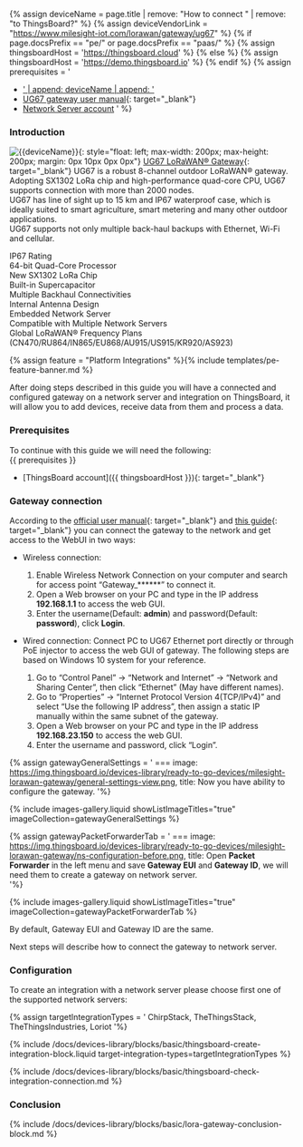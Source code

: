 
{% assign deviceName = page.title | remove: "How to connect " | remove: "to ThingsBoard?" %}
{% assign deviceVendorLink = "https://www.milesight-iot.com/lorawan/gateway/ug67" %}
{% if page.docsPrefix == "pe/" or page.docsPrefix == "paas/" %}
{% assign thingsboardHost = 'https://thingsboard.cloud' %}
{% else %}
{% assign thingsboardHost = 'https://demo.thingsboard.io' %}
{% endif %}
{% assign prerequisites = '
- <a href="' | append: deviceVendorLink | append: '" target="_blank">' | append: deviceName | append: '</a>
- [UG67 gateway user manual](https://resource.milesight-iot.com/milesight/document/ug67-user-guide-en.pdf){: target="_blank"}
- [Network Server account](#configuration)
'
 %}

### Introduction

![{{deviceName}}](https://img.thingsboard.io/devices-library/{{page.deviceImageFileName}}){: style="float: left; max-width: 200px; max-height: 200px; margin: 0px 10px 0px 0px"}
[UG67 LoRaWAN® Gateway]({{deviceVendorLink}}){: target="_blank"} UG67 is a robust 8-channel outdoor LoRaWAN® gateway.  
Adopting SX1302 LoRa chip and high-performance quad-core CPU, UG67 supports connection with more than 2000 nodes.  
UG67 has line of sight up to 15 km and IP67 waterproof case, which is ideally suited to smart agriculture, smart metering and many other outdoor applications.  
UG67 supports not only multiple back-haul backups with Ethernet, Wi-Fi and cellular.

IP67 Rating  
64-bit Quad-Core Processor  
New SX1302 LoRa Chip  
Built-in Supercapacitor  
Multiple Backhaul Connectivities  
Internal Antenna Design  
Embedded Network Server  
Compatible with Multiple Network Servers  
Global LoRaWAN® Frequency Plans (CN470/RU864/IN865/EU868/AU915/US915/KR920/AS923)  

{% assign feature = "Platform Integrations" %}{% include templates/pe-feature-banner.md %}

After doing steps described in this guide you will have a connected and configured gateway on a network server and integration on ThingsBoard, it will allow you to add devices, receive data from them and process a data.

### Prerequisites

To continue with this guide we will need the following:  
{{ prerequisites }}
- [ThingsBoard account]({{ thingsboardHost }}){: target="_blank"}

### Gateway connection

According to the [official user manual](https://resource.milesight-iot.com/milesight/document/ug67-user-guide-en.pdf){: target="_blank"} and [this guide](https://support.milesight-iot.com/support/solutions/articles/73000514278-how-to-connect-milesight-gateway-to-the-internet){: target="_blank"} you can connect the gateway to the network and get access to the WebUI in two ways:

- Wireless connection:
  1. Enable Wireless Network Connection on your computer and search for access point “Gateway_******” to connect it.
  2. Open a Web browser on your PC and type in the IP address **192.168.1.1** to access the web GUI.
  3. Enter the username(Default: **admin**) and password(Default: **password**), click **Login**.
  
- Wired connection:
  Connect PC to UG67 Ethernet port directly or through PoE injector to access the web GUI of gateway. The following steps are based on Windows 10 system for your reference.  

  1. Go to “Control Panel” → “Network and Internet” → “Network and Sharing Center”, then click “Ethernet” (May have different names).
  2. Go to “Properties” → “Internet Protocol Version 4(TCP/IPv4)” and select “Use the following IP address”, then assign a static IP manually within the same subnet of the gateway.
  3. Open a Web browser on your PC and type in the IP address **192.168.23.150** to access the web GUI.
  4. Enter the username and password, click “Login”.

{% assign gatewayGeneralSettings = '
    ===
        image: https://img.thingsboard.io/devices-library/ready-to-go-devices/milesight-lorawan-gateway/general-settings-view.png,
        title: Now you have ability to configure the gateway.
'%}

{% include images-gallery.liquid showListImageTitles="true" imageCollection=gatewayGeneralSettings %}

{% assign gatewayPacketForwarderTab = '
    ===
        image: https://img.thingsboard.io/devices-library/ready-to-go-devices/milesight-lorawan-gateway/ns-configuration-before.png,
        title: Open **Packet Forwarder** in the left menu and save **Gateway EUI** and **Gateway ID**, we will need them to create a gateway on network server.  
'%}

{% include images-gallery.liquid showListImageTitles="true" imageCollection=gatewayPacketForwarderTab %}

By default, Gateway EUI and Gateway ID are the same.  

Next steps will describe how to connect the gateway to network server.  

### Configuration

To create an integration with a network server please choose first one of the supported network servers:  

{% assign targetIntegrationTypes = '
ChirpStack,
TheThingsStack,
TheThingsIndustries,
Loriot
'%}

{% include /docs/devices-library/blocks/basic/thingsboard-create-integration-block.liquid target-integration-types=targetIntegrationTypes %}

{% include /docs/devices-library/blocks/basic/thingsboard-check-integration-connection.md %}


### Conclusion

{% include /docs/devices-library/blocks/basic/lora-gateway-conclusion-block.md %}
